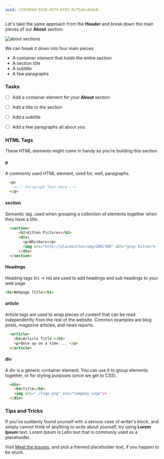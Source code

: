 ```yaml
---
uuid: c93b98bd-9329-4574-bf91-0c75a6cdb9e8
---
```

Let's take the same approach from the **Header** and break down the main pieces of our **About** section.

![about sections](https://d3vv6lp55qjaqc.cloudfront.net/items/3Q041Z0f0J1K3L2e1207/%5B11d28338047cc6565674104b4059d6f9%5D_Image+2017-08-26+at+2.02.24+PM.png?X-CloudApp-Visitor-Id=2818368)


We can break it down into four main pieces:

- A container element that holds the entire section
- A section title
- A subtitle
- A few paragraphs

### Tasks

- [ ] Add a container element for your **About** section
- [ ] Add a title to the section
- [ ] Add a subtitle
- [ ] Add a few paragraphs all about you


### HTML Tags
These HTML elements might come in handy as you're building this section.

#### p

A commonly used HTML element, used for, well, paragraphs.

```html
  <p>
    <!-- Paragraph Text here -->
  </p>
```

#### section

Semantic tag, used when grouping a collection of elements together when they have a title.

```html
  <section>
      <h2>Kitten Pictures</h2>
      <div>
        <p>Whiskers</p>
        <img src="http://placekitten/img/200/300" alt="grey kitten">
      </div>
  </section>
```

#### Headings

Heading tags (`h1` -> `h6`) are used to add headings and sub headings to your web page

```html
<h1>Webpage Title</h1>
```


#### article
<!-- Adding extra tags here so they can make a choice on the semantic tag they are using -->

Article tags are used to wrap pieces of content that can be read independently from the rest of the website.
Common examples are blog posts, magazine articles, and news reports.

```html
  <article>
    <h3>Article Title </h3>
    <p>Once up on a time ... </p>
  </article>
```

#### div
A div is a generic container element. You can use it to group elements together, or
for styling purposes (once we get to CSS).

```html
  <div>
    <h4>Title</h4>
    <img src="./logo.png" src="Company Logo"/>
  </div>
```

### Tips and Tricks

If you've suddenly found yourself with a serious case of writer's block, and simply cannot think of anything to write about yourself, try using **Lorem Ipsum** text. Lorem Ipsum is Latin text that is commonly used as a placeholder.

Visit [Meet the Ipsums](http://meettheipsums.com/), and pick a themed placeholder text, if you happen to be stuck.
